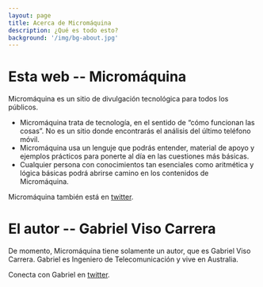 ```yaml
---
layout: page
title: Acerca de Micromáquina
description: ¿Qué es todo esto?
background: '/img/bg-about.jpg'
---
```

# Esta web -- Micromáquina 
Micromáquina es un sitio de divulgación tecnológica para todos los públicos.

- Micromáquina trata de tecnología, en el sentido de “cómo funcionan las cosas”. No es un sitio donde encontrarás el análisis del último teléfono móvil.
- Micromáquina usa un lenguje que podrás entender, material de apoyo y ejemplos prácticos para ponerte al día en las cuestiones más básicas.
- Cualquier persona con conocimientos tan esenciales como aritmética y lógica básicas podrá abrirse camino en los contenidos de Micromáquina.

Micromáquina también está en [twitter](https://twitter.com/micro_maquina).

# El autor -- Gabriel Viso Carrera 
De momento, Micromáquina tiene solamente un autor, que es Gabriel Viso Carrera. Gabriel es Ingeniero de Telecomunicación y vive en Australia.

Conecta con Gabriel en [twitter](https://twitter.com/gvisoc).